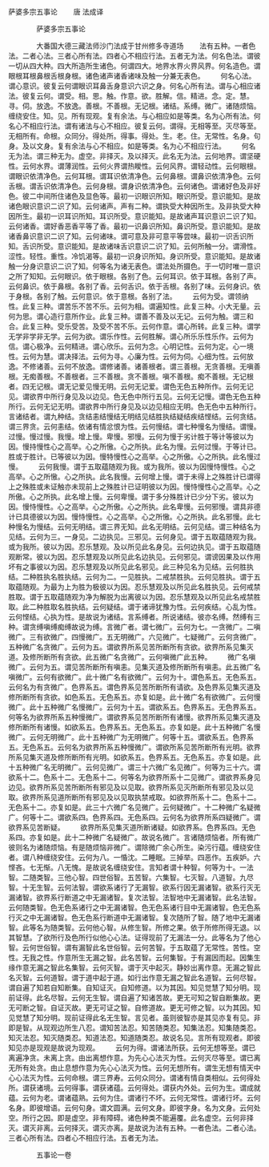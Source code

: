  萨婆多宗五事论
　　唐 法成译




　　　　萨婆多宗五事论

　　　　大番国大德三藏法师沙门法成于甘州修多寺道场
　　法有五种。一者色法。二者心法。三者心所有法。四者心不相应行法。五者无为法。何名色法。谓彼一切从四大种。四大所造所生诸色。何谓四大。地界水界火界风界。何名造色。谓眼根耳根鼻根舌根身根。诸色诸声诸香诸味及触一分兼无表色。
　　何名心法。谓心意识。彼复云何谓眼识耳鼻舌身意识六识之身。何名心所有法。谓与心相应诸法。彼复云何。谓受。相。思。触。作意。欲。胜解。信。精进。念。定。慧。寻。伺。放逸。不放逸。善根。不善根。无记根。诸结。系缚。微广。诸随烦恼。缠绕安住。知。见。所有现观。复有余法。与心相应如是等类。名为心所有法。何名心不相应行法。谓有诸法与心不相应。彼复云何。谓得。无相等至。灭尽等至。无相所有。命根。众同分。得处所。得事。得处。生。老。住。无常性。名身。句身。及以文身。复有余法与心不相应。如是等类。名为心不相应行法。
　　何名无为法。谓三种无为。虚空。非择灭。及以择灭。此名无为法。云何地界。谓坚硬性。云何水界。谓薄润性。云何火界谓热瞹性。云何风界。谓轻动性。云何眼根。谓眼识依清净色。云何耳根。谓耳识依清净色。云何鼻根。谓鼻识依清净色。云何舌根。谓舌识依清净色。云何身根。谓身识依清净色。云何诸色。谓诸好色及非好色。彼二中间所住诸色及显色等。最初一识眼识所知。眼识所受。意识能知。是故诸色眼识意识二识了知。云何诸声。声有二种。谓执受大种因所生。及非执受大种因所生。最初一识耳识所知。耳识所受。意识能知。是故诸声耳识意识二识了知。云何诸香。谓好香恶香平等了香。最初一识鼻识所知。鼻识所受。意识能知。是故诸香鼻识意识二识了知。云何诸味。谓可意及非可意平等尝味。最初一识舌识所知。舌识所受。意识能知。是故诸味舌识意识二识了知。云何所触一分。谓滑性。涩性。轻性。重性。冷饥渴等。最初一识身识所知。身识所受。意识能知。是故诸触一分身识意识二识了知。何等名为诸无表色。谓法处所摄色。于一切时唯一意识之所了知知。云何眼识。依于眼根。各别了色。云何耳识。依于耳根。各别了声。云何鼻识。依于鼻根。各别了香。云何舌识。依于舌根。各别了味。云何身识。依于身根。各别了触。云何意识。依于意根。各别了法。
　　云何为受。谓领纳性。此复三种。谓苦乐不苦不乐。云何为相。谓遍知性。此复三种。小大无量。云何为思。谓心造行意所作业。此复三种。谓善不善及以无记。云何为触。谓三和合。此复三种。受乐受苦。及受不苦不乐。云何作意。谓心所转。此复三种。谓学无学非学非无学。云何为欲。谓乐作性。云何胜解。谓心所乐乐性乐作。云何为信。谓心极净。云何精进。谓心欣乐。云何为念。心明记性。云何为定。心一境性。云何为慧。谓决择法。云何为寻。心廉为性。云何为伺。心细为性。云何放逸。不修诸善。云何不放逸。谓修诸善。诸善根者。谓三善根。无贪善根。无嗔善根。无痴善根。不善根者。三不善根。贪不善根。嗔不善根。痴不善根。无记根者。四无记根。谓无记爱见慢无明。云何无记爱。谓色无色五种所作。云何无记见。谓欲界中所行身见及以边见。色无色中所行五见。云何无记慢。谓色无色五种所行。云何无记无明。谓欲界中所行身见及以边见相应无明。色无色中五种所行。言诸结者。谓九种结。贪结恚结慢结无明结见结胜执结疑结疾结悭结。云何贪结。谓三界贪。云何恚结。依诸有情忿恨为性。云何慢结。谓七种慢名为慢结。谓慢。过慢。慢过慢。我慢。增上慢。卑慢。邪慢。云何为慢于劣计胜于等计等彼以为因。慢持慢性心之高举。心之所慠。心之所执。此名为慢。云何过慢。于等计已。胜或于胜计。已等彼以为因。慢特慢性心之高举。心之所傲。心之所执。此名慢过慢。
　　云何我慢。谓于五取蕴随观为我。或为我所。彼以为因慢恃慢性。心之高举。心之所慠。心之所执。此名我慢。云何增上慢。谓于未得上之殊胜计已谓得上之殊胜或未证触亦未现前上之殊胜计已证明彼以为因。慢恃慢性心之高举。心之所傲。心之所执。此名增上慢。云何卑慢。谓于多分殊胜计已少分下劣。彼以为因。慢恃慢性。心之高举。心之所傲。心之所执。此名卑慢。云何邪慢。谓具非德计已具德彼以为因。慢恃慢性。心之高举。心之所慠。心之所执。此名邪慢。此七种慢名为慢结。云何无明结。谓三界无知。此名无明结。云何见结。谓三种结名为见结。云何为三。一身见。二边执见。三邪见。云何身见。谓于五取蕴随观为我。或为我所。彼以为因。忍乐慧观。及以所见此名身见。云何边执见。谓于五取蕴随观断常。彼以为因。忍乐慧观及以所见此名边执见。云何邪见。谓谤因果及以作用坏有之事彼以为因。忍乐慧观及以所见此名邪见。此三种见名为见结。云何胜执结。二种胜执名胜执结。云何为二。一见胜执。二戒禁胜执。云何见胜执。谓于五取蕴随观。为最为上为胜为极彼以为因。忍乐慧观及以所见此名胜执见。云何戒禁胜取。谓于五取蕴随观为净为解脱为出离彼以为因。忍乐慧观及以所见此名戒禁胜取。此二种胜取名胜执结。云何疑结。谓于诸谛犹豫为性。云何疾结。心乱为性。云何悭结。心执为性。是故说为诸结。言系缚者。所说诸结。彼亦名缚。然缚有三种。谓贪缚嗔缚痴缚故说为缚。言微广者。谓七微广。云何为七。一贪微广。二嗔微广。三有欲微广。四慢微广。五无明微广。六见微广。七疑微广。云何贪微广。五种微广名贪微广。云何为五。谓欲界所系见苦所断所有贪欲。欲界所系见集灭道。及修所断所有贪欲。此五微广名贪微广。云何嗔微广此五种。
　　微广名嗔微广。云何为五。谓见苦所断所有嗔恚。见集灭道及修所断所有嗔恚。此五微广名嗔微广。云何有欲微广。此十微广名有欲微广。云何为十。谓色系五。无色系五。云何名为有贪微广。色界系五。谓色界系见苦所断所有请欲。及色界系见集灭道及修所断所有贪欲。如色系五。无色系五。亦复如是。此十微广名有欲微广。云何慢微广。此十五种微广名慢微广。云何为十五。谓欲系五。色界系五。无色界系五。何等名为欲界所系五种慢微广。谓欲界系见苦所断所有诸慢。欲界所系见集灭道及修所断所有诸慢。如欲系五。色界系五。无色系五。亦复如是。此十五种微广名慢微广。云何无明微广。此十五种微广为无明微广。何等十五。谓欲系五。色界系五。无色系五。云何名为欲界所系五种慢微广。谓欲所系见苦所断所有光明。欲界所系见集灭道及修所断所有光明。如欲系五。色界系五。无色系五。亦复如是。此十五种微广名无明微广。云何见微广。谓三十六微广名见微广。何等为三十六。谓欲系十二。色系十二。无色系十二。何等名为欲界所系十二见微广。谓欲界系身见边见。欲界所系见苦所断所有邪见及以见取。欲界所系见灭所断所有邪见及以见取。欲界所系见道所断所有邪见及以见取执禁戒取。如欲界所系十二。色系十二。无色系十二。亦复如是。此三十六微广名见微广。云何疑微广。十二种微广名疑微广。何等十二。谓欲系四。色界系四。无色系四。云何名为欲界所系四疑微广。谓欲界系见苦断疑。
　　欲界所系见集灭道所断诸疑。如欲界系。色界系四。无色系四。亦复如是。此十二种微广名疑微广。故说名微广。言诸随烦恼者。所有微广彼则名为诸随烦恼。有是随烦恼非微广。谓除微广余心所生。染污行蕴。缠绕安住者。谓八种缠绕安住。云何为八。一惛沈。二睡眠。三掉举。四恶作。五疾妒。六悭吝。七无惭。八无愧。是故说名缠绕安住。言知者谓十种智。何等为十。一法智。二随类智。三他心智。四世俗智。五苦智。六集智。七灭智。八道智。九尽智。十无生智。云何法智。谓欲系诸行了无漏智。欲系行因无漏诸智。欲系行灭无漏诸智。欲界系行断道之中无漏诸智。复次法智。法智地中无漏诸智。此名法智。云何随类智。色无色系诸行之中无漏诸智。色无色系诸行目中无漏诸智。色无色系行灭之中无漏诸智。色无色系行断道中无漏诸智。复次随所了智。随了地中无漏诸智。此等名为随类智。云何他心智。从修生智。所修之果。依于所修所得无退。以其智慧。了欲所行及色所行似他心心法。证得现前了无漏法一分。此等名为了他心智。云何世俗智。谓有漏智此名世俗智。云何苦智。于五取蕴了无常性。苦性。空性。无我之性。作意所生无漏之智。此名苦智。云何集智。于有漏因而起。因集生缘作意无漏之智此名集智。云何灭智。谓于灭中起灭。静妙出离作意。无漏之智此名灭智。云何道智。谓于道中起于道。如行出作意无漏之智此名道智。云何尽智。谓自遍了知若自知断集。自知证灭。自知修道。以为其因。知见觉慧了知分明。现前证得。此名尽智。云何无生智。谓自遍了知诸苦故。更无可知之智自断集故。更无可断之智。自证灭故。更无可证之智。自修道故。更无可修之智。以为其因。知见觉慧了知分明。现前证得此名无生智。言见者。虽则彼智亦是其见亦复有见。非即是智。从现观边所生八忍。谓知苦法忍。知苦随类忍。知集法忍。知集随类忍。知灭法忍。知灭随类忍。知道法忍。知道随类忍。故说名见。言所有现观者。即彼知见亦是现观是故说为现观。
　　云何为得。谓诸法所获。云何无想等至。谓已离遍净贪。未离上贪。由出离想作意。为先心心法灭为性。云何灭尽等至。谓已离无所有处贪。由止息想作意为先心心法灭为性。云何无想所有。谓生无想有情天中心心法灭为性。云何命根。谓三界寿。云何众同分。谓诸有情自类相似。云何得处所。谓获诸境。云何得事。谓获诸蕴。云何得处。谓获内外处。云何为生。谓成就蕴。云何为老。谓诸蕴熟。云何为住。谓诸行不坏。云何无常性。谓诸行坏。云何名身。即彼增语。云何句身。谓文圆满。云何文身。即彼字身。名为文身。云何处空。所行之因。即是虚空。非有障碍。诸色种类不能遍覆。此名虚空。云何非择灭。谓灭非离。云何择灭。谓灭亦离。是故说为法有五种。一者色法。二者心法。三者心所有法。四者心不相应行法。五者无为法。

　　　　五事论一卷


